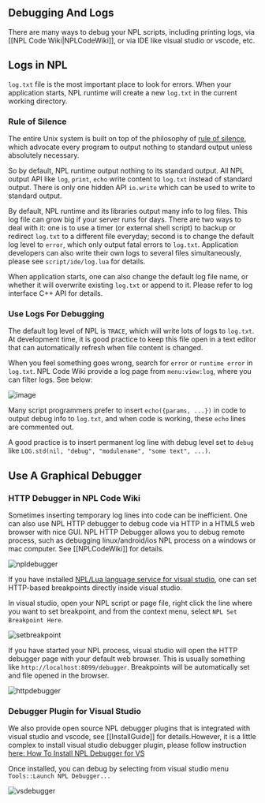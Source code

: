 ## Debugging And Logs
There are many ways to debug your NPL scripts, including printing logs, via [[NPL Code Wiki|NPLCodeWiki]], or via IDE like visual studio or vscode, etc.  

## Logs in NPL
`log.txt` file is the most important place to look for errors. When your application starts, NPL runtime will create a new `log.txt` in the current working directory. 

### Rule of Silence
The entire Unix system is built on top of the philosophy of [rule of silence](http://www.linfo.org/rule_of_silence.html), which advocate every program to output nothing to standard output unless absolutely necessary. 

So by default, NPL runtime output nothing to its standard output. All NPL output API like `log`, `print`, `echo` write content to `log.txt` instead of standard output. There is only one hidden API `io.write` which can be used to write to standard output. 

By default, NPL runtime and its libraries output many info to log files. This log file can grow big if your server runs for days. There are two ways to deal with it: one is to use a timer (or external shell script) to backup or redirect `log.txt` to a different file everyday; second is to change the default log level to `error`, which only output fatal errors to `log.txt`. Application developers can also write their own logs to several files simultaneously, please see `script/ide/log.lua` for details.

When application starts, one can also change the default log file name, or whether it will overwrite existing `log.txt` or append to it. Please refer to log interface C++ API for details.

### Use Logs For Debugging
The default log level of NPL is `TRACE`, which will write lots of logs to `log.txt`. At development time, it is good practice to keep this file open in a text editor that can automatically refresh when file content is changed. 

When you feel something goes wrong, search for `error` or `runtime error` in `log.txt`. NPL Code Wiki provide a log page from `menu:view:log`, where you can filter logs. See below:

![image](https://cloud.githubusercontent.com/assets/94537/19139724/831513b8-8bb9-11e6-9121-a736b100fcb2.png)

Many script programmers prefer to insert `echo({params, ...})` in code to output debug info to `log.txt`, and when code is working, these `echo` lines are commented out. 

A good practice is to insert permanent log line with debug level set to `debug` like `LOG.std(nil, "debug", "modulename", "some text", ...)`.

## Use A Graphical Debugger

### HTTP Debugger in NPL Code Wiki
Sometimes inserting temporary log lines into code can be inefficient. One can also use NPL HTTP debugger to debug code via HTTP in a HTML5 web browser with nice GUI. NPL HTTP Debugger allows you to debug remote process, such as debugging linux/android/ios NPL process on a windows or mac computer. See [[NPLCodeWiki]] for details.

![npldebugger](https://cloud.githubusercontent.com/assets/94537/14600035/5c626b10-058d-11e6-886f-be5954010bf4.png)

If you have installed [NPL/Lua language service for visual studio](https://visualstudiogallery.msdn.microsoft.com/7782dc20-924a-4726-8656-d876cdbb3417), one can set HTTP-based breakpoints directly inside visual studio. 

In visual studio, open your NPL script or page file, right click the line where you want to set breakpoint, and from the context menu, select `NPL Set Breakpoint Here`.  

![setbreakpoint](https://cloud.githubusercontent.com/assets/94537/16826877/ccc6e736-49b3-11e6-9937-a72703a84ef2.png)

If you have started your NPL process, visual studio will open the HTTP debugger page with your default web browser. This is usually something like `http://localhost:8099/debugger`. Breakpoints will be automatically set and file opened in the browser.

![httpdebugger](https://cloud.githubusercontent.com/assets/94537/16826881/d7df6e04-49b3-11e6-881b-7c07324994d4.png)

### Debugger Plugin for Visual Studio 
We also provide open source NPL debugger plugins that is integrated with visual studio and vscode, see [[InstallGuide]] for details.However, it is a little complex to install visual studio debugger plugin, please follow instruction [here: How To Install NPL Debugger for VS](https://visualstudiogallery.msdn.microsoft.com/7ebe665c-4f1d-41fd-91e1-52176cf2d9db)

Once installed, you can debug by selecting from visual studio menu `Tools::Launch NPL Debugger...`

![vsdebugger](https://i1.visualstudiogallery.msdn.s-msft.com/7ebe665c-4f1d-41fd-91e1-52176cf2d9db/image/file/188983/1/npldebugger2.png)




